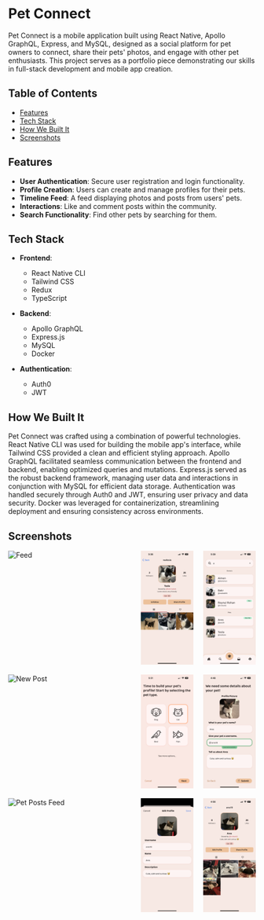 # Pet Connect

Pet Connect is a mobile application built using React Native, Apollo GraphQL, Express, and MySQL, designed as a social platform for pet owners to connect, share their pets' photos, and engage with other pet enthusiasts. This project serves as a portfolio piece demonstrating our skills in full-stack development and mobile app creation.

## Table of Contents

-   [Features](#features)
-   [Tech Stack](#tech-stack)
-   [How We Built It](#how-we-built-it)
-   [Screenshots](#screenshots)

## Features

-   **User Authentication**: Secure user registration and login functionality.
-   **Profile Creation**: Users can create and manage profiles for their pets.
-   **Timeline Feed**: A feed displaying photos and posts from users' pets.
-   **Interactions**: Like and comment posts within the community.
-   **Search Functionality**: Find other pets by searching for them.

## Tech Stack

-   **Frontend**:

    -   React Native CLI
    -   Tailwind CSS
    -   Redux
    -   TypeScript

-   **Backend**:

    -   Apollo GraphQL
    -   Express.js
    -   MySQL
    -   Docker

-   **Authentication**:
    -   Auth0
    -   JWT

## How We Built It

Pet Connect was crafted using a combination of powerful technologies. React Native CLI was used for building the mobile app's interface, while Tailwind CSS provided a clean and efficient styling approach. Apollo GraphQL facilitated seamless communication between the frontend and backend, enabling optimized queries and mutations. Express.js served as the robust backend framework, managing user data and interactions in conjunction with MySQL for efficient data storage. Authentication was handled securely through Auth0 and JWT, ensuring user privacy and data security. Docker was leveraged for containerization, streamlining deployment and ensuring consistency across environments.

## Screenshots

<div style="display: grid; grid-template-columns: repeat(3, 1fr); gap: 20px;">
    <img src="/assets//screenshots/Feed.PNG" alt="Feed" width="250"/>
    <img src="/assets//screenshots/OthersPetProfile.PNG" alt="Other's Pet Profile" width="250"/>

<img src="/assets//screenshots/Search.PNG" alt="Search" width="250"/>
<img src="/assets//screenshots/NewPostForm.PNG" alt="New Post" width="250"/>

<img src="/assets//screenshots/PetCreationSelection.PNG" alt="Pet Creation Selection" width="250"/>
<img src="/assets//screenshots/PetCreationForm.PNG" alt="Pet Creation Form" width="250"/>

<img src="/assets//screenshots/PetPostsFeed.PNG" alt="Pet Posts Feed" width="250"/>
<img src="/assets//screenshots/EditPetProfileForm.PNG" alt="Edit Pet Profile Form" width="250"/>

<img src="/assets//screenshots/OwnedPetProfile.PNG" alt="Owned Pet Profile" width="250"/>
</div>

